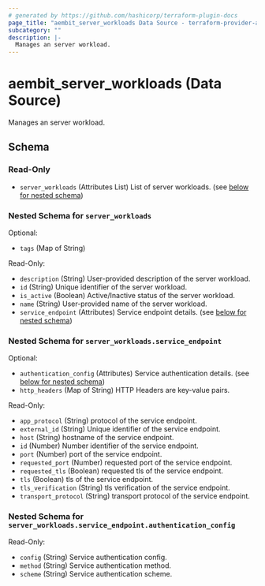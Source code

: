 ```yaml
---
# generated by https://github.com/hashicorp/terraform-plugin-docs
page_title: "aembit_server_workloads Data Source - terraform-provider-aembit"
subcategory: ""
description: |-
  Manages an server workload.
---
```


# aembit_server_workloads (Data Source)

Manages an server workload.



<!-- schema generated by tfplugindocs -->
## Schema

### Read-Only

- `server_workloads` (Attributes List) List of server workloads. (see [below for nested schema](#nestedatt--server_workloads))

<a id="nestedatt--server_workloads"></a>
### Nested Schema for `server_workloads`

Optional:

- `tags` (Map of String)

Read-Only:

- `description` (String) User-provided description of the server workload.
- `id` (String) Unique identifier of the server workload.
- `is_active` (Boolean) Active/Inactive status of the server workload.
- `name` (String) User-provided name of the server workload.
- `service_endpoint` (Attributes) Service endpoint details. (see [below for nested schema](#nestedatt--server_workloads--service_endpoint))

<a id="nestedatt--server_workloads--service_endpoint"></a>
### Nested Schema for `server_workloads.service_endpoint`

Optional:

- `authentication_config` (Attributes) Service authentication details. (see [below for nested schema](#nestedatt--server_workloads--service_endpoint--authentication_config))
- `http_headers` (Map of String) HTTP Headers are key-value pairs.

Read-Only:

- `app_protocol` (String) protocol of the service endpoint.
- `external_id` (String) Unique identifier of the service endpoint.
- `host` (String) hostname of the service endpoint.
- `id` (Number) Number identifier of the service endpoint.
- `port` (Number) port of the service endpoint.
- `requested_port` (Number) requested port of the service endpoint.
- `requested_tls` (Boolean) requested tls of the service endpoint.
- `tls` (Boolean) tls of the service endpoint.
- `tls_verification` (String) tls verification of the service endpoint.
- `transport_protocol` (String) transport protocol of the service endpoint.

<a id="nestedatt--server_workloads--service_endpoint--authentication_config"></a>
### Nested Schema for `server_workloads.service_endpoint.authentication_config`

Read-Only:

- `config` (String) Service authentication config.
- `method` (String) Service authentication method.
- `scheme` (String) Service authentication scheme.
